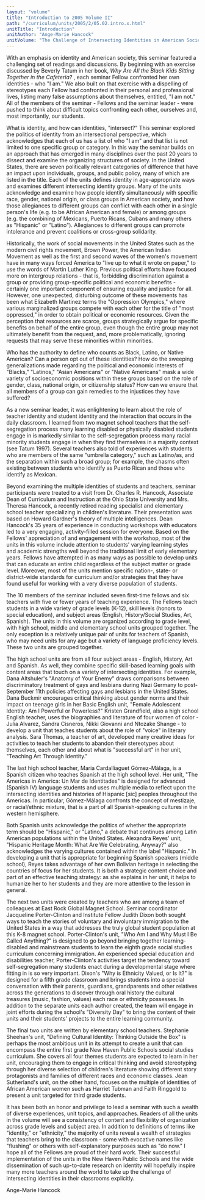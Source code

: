 ```yaml
---
layout: "volume"
title: "Introduction to 2005 Volume II"
path: "/curriculum/units/2005/2/05.02.intro.x.html"
unitTitle: "Introduction"
unitAuthor: "Ange-Marie Hancock"
unitVolume: "The Challenge of Intersecting Identities in American Society: Race/Ethnicity, Gender and Nation"
---
```

<body>
<p>
With an emphasis on identity and American society, this seminar featured a challenging set of readings and discussions. By beginning with an exercise discussed by Beverly Tatum in her book,
<i>
Why Are All the Black Kids Sitting Together in the Cafeteria?
</i>
, each seminar Fellow confronted her own identities - who "I am."  We also built on that exercise with a dispelling of stereotypes each Fellow had confronted in their personal and professional lives, listing many false assumptions about themselves, entitled, "I am not."  All of the members of the seminar - Fellows and the seminar leader - were pushed to think about difficult topics confronting each other, ourselves and, most importantly, our students.
</p>
<p>
What is identity, and how can identities, "intersect?"  This seminar explored the politics of identity from an intersectional perspective, which acknowledges that each of us has a list of who "I am" and that list is not limited to one specific group or category.  In this way the seminar builds on an approach that has emerged in many disciplines over the past 20 years to dissect and examine the organizing structures of society.  In the United States, there are seven politically relevant categories of difference that have an impact upon individuals, groups, and public policy, many of which are listed in the title.  Each of the units defines identity in age-appropriate ways and examines different intersecting identity groups.  Many of the units acknowledge and examine how people identify simultaneously with specific race, gender, national origin, or class groups in American society, and how those allegiances to different groups can conflict with each other in a single person's life (e.g. to be African American and female) or among groups (e.g. the combining of Mexicans, Puerto Ricans, Cubans and many others as "Hispanic" or "Latino").  Allegiances to different groups can promote intolerance and prevent coalitions or cross-group solidarity.
</p>
<p>
Historically, the work of social movements in the United States such as the modern civil rights movement, Brown Power, the American Indian Movement as well as the first and second waves of the women's movement have in many ways forced America to "live up to what it wrote on paper," to use the words of Martin Luther King.  Previous political efforts have focused more on intergroup relations - that is, forbidding discrimination against a group or providing group-specific political and economic benefits - certainly one important component of ensuring equality and justice for all.  However, one unexpected, disturbing outcome of these movements has been what Elizabeth Martinez terms the "Oppression Olympics," where various marginalized groups compete with each other for the title of "most oppressed," in order to obtain political or economic resources.  Given the perception that resources are scarce, groups strategically argue for specific benefits on behalf of the entire group, even though the entire group may not ultimately benefit from the request, and, more problematically, ignoring requests that may serve these minorities within minorities.
</p>
<p>
Who has the authority to define who counts as Black, Latino, or Native American? Can a person opt out of these identities? How do the sweeping generalizations made regarding the political and economic interests of "Blacks," "Latinos," "Asian Americans" or "Native Americans" mask a wide variety of socioeconomic positions within these groups based on the role of gender, class, national origin, or citizenship status?  How can we ensure that all members of a group can gain remedies to the injustices they have suffered?
</p>
<p>
As a new seminar leader, it was enlightening to learn about the role of teacher identity and student identity and the interaction that occurs in the daily classroom.  I learned from two magnet school teachers that the self-segregation process many learning disabled or physically disabled students engage in is markedly similar to the self-segregation process many racial minority students engage in when they find themselves in a majority context (see Tatum 1997).  Several teachers also told of experiences with students who are members of the same "umbrella category," such as Latino/as, and the separation within such a broad group; for example, the chasms often existing between students who identify as Puerto Rican and those who identify as Mexican.
</p>
<p>
Beyond examining the multiple identities of students and teachers, seminar participants were treated to a visit from Dr. Charles R. Hancock, Associate Dean of Curriculum and Instruction at the Ohio State University and Mrs. Theresa Hancock, a recently retired reading specialist and elementary school teacher specializing in children's literature.  Their presentation was based on Howard Gardner's theory of multiple intelligences. Dean Hancock's 35 years of experience in conducting workshops with educators led to a very engaging, activity-filled session for everyone.   Based on the Fellows' appreciation of and engagement with the workshop, most of the units in this volume include attention to students' varying learning styles and academic strengths well beyond the traditional limit of early elementary years.  Fellows have attempted in as many ways as possible to develop units that can educate an entire child regardless of the subject matter or grade level.  Moreover, most of the units mention specific nation-, state- or district-wide standards for curriculum and/or strategies that they have found useful for working with a very diverse population of students.
</p>
<p>
The 10 members of the seminar included seven first-time fellows and six teachers with five or fewer years of teaching experience.  The Fellows teach students in a wide variety of grade levels (K-12), skill levels (honors to special education), and subject areas (English, History/Social Studies, Art, Spanish).  The units in this volume are organized according to grade level, with high school, middle and elementary school units grouped together.  The only exception is a relatively unique pair of units for teachers of Spanish, who may need units for any age but a variety of language proficiency levels.  These two units are grouped together.
</p>
<p>
The high school units are from all four subject areas - English, History, Art and Spanish.  As well, they combine specific skill-based learning goals with content areas that touch on a variety of intersecting identities.  For example, Dana Altshuler's "Anatomy of Your Enemy" draws comparisons between discriminatory treatment of gays and lesbians during Nazi Germany to post-September 11th policies affecting gays and lesbians in the United States.  Dana Buckmir encourages critical thinking about gender norms and their impact on teenage girls in her Basic English unit, "Female Adolescent Identity: Am I Powerful or Powerless?"  Kristen Grandfield, also a high school English teacher, uses the biographies and literature of four women of color - Julia Alvarez, Sandra Cisneros, Nikki Giovanni and Ntozake Shange - to develop a unit that teaches students about the role of "voice" in literary analysis.  Sara Thomas, a teacher of art, developed many creative ideas for activities to teach her students to abandon their stereotypes about themselves, each other and about what is "successful art" in her unit, "Teaching Art Through Identity."
</p>
<p>
The last high school teacher, Maria Cardalliaguet Gómez-Málaga, is a Spanish citizen who teaches Spanish at the high school level.  Her unit, "The Americas in America: Un Mar de Identitades" is designed for advanced (Spanish IV) language students and uses multiple media to reflect upon the intersecting identities and histories of Hispanic [sic] peoples throughout the Americas.  In particular, Gómez-Málaga confronts the concept of mestizaje, or racial/ethnic mixture, that is a part of all Spanish-speaking cultures in the western hemisphere.
</p>
<p>
Both Spanish units acknowledge the politics of whether the appropriate term should be "Hispanic," or "Latino," a debate that continues among Latin American populations within the United States.  Alexandra Reyes' unit, "Hispanic Heritage Month: What Are We Celebrating, Anyway?" also acknowledges the varying cultures contained within the label "Hispanic."  In developing a unit that is appropriate for beginning Spanish speakers (middle school), Reyes takes advantage of her own Bolivian heritage in selecting the countries of focus for her students.  It is both a strategic content choice and part of an effective teaching strategy: as she explains in her unit, it helps to humanize her to her students and they are more attentive to the lesson in general.
</p>
<p>
The next two units were created by teachers who are among a team of colleagues at East Rock Global Magnet School.  Seminar coordinator Jacqueline Porter-Clinton and Institute Fellow Judith Dixon both sought ways to teach the stories of voluntary and involuntary immigration to the United States in a way that addresses the truly global student population at this K-8 magnet school.  Porter-Clinton's unit, "Who Am I and Why Must I Be Called Anything?" is designed to go beyond bringing together learning-disabled and mainstream students to learn the eighth grade social studies curriculum concerning immigration.  An experienced special education and disabilities teacher, Porter-Clinton's activities target the tendency toward self-segregation many students enact during a developmental stage where fitting in is so very important.  Dixon's "Why is Ethnicity Valued, or Is It?" is designed for a fifth grade classroom and brings students into a special conversation with their parents, guardians, grandparents and other relatives across the generations to discover through oral history the cultural treasures (music, fashion, values) each race or ethnicity possesses.  In addition to the separate units each author created, the team will engage in joint efforts during the school's "Diversity Day" to bring the content of their units and their students' projects to the entire learning community.
</p>
<p>
The final two units are written by elementary school teachers. Stephanie Sheehan's unit, "Defining Cultural Identity: Thinking Outside the Box" is perhaps the most ambitious unit in its attempt to create a unit that can encompass the entire first grade New Haven Public Schools social studies curriculum.  She covers all four themes students are expected to learn in her unit, encouraging them to engage in critical thinking and avoid stereotyping through her diverse selection of children's literature showing different story protagonists and families of different races and economic classes. Jean Sutherland's unit, on the other hand, focuses on the multiple of identities of African American women such as Harriet Tubman and Faith Ringgold to present a unit targeted for third grade students.
</p>
<p>
It has been both an honor and privilege to lead a seminar with such a wealth of diverse experiences, unit topics, and approaches.  Readers of all the units in the volume will see a consistency of content and flexibility of organization across grade levels and subject area.  In addition to definitions of terms like "identity," or "ethnicity," the majority of units reveal a wealth of strategies that teachers bring to the classroom - some with evocative names like "flushing" or others with self-explanatory purposes such as "do now."  I hope all of the Fellows are proud of their hard work.  Their successful implementation of the units in the New Haven Public Schools and the wide dissemination of such up-to-date research on identity will hopefully inspire many more teachers around the world to take up the challenge of intersecting identities in their classrooms explicitly.
</p>
<p>
Ange-Marie Hancock
</p>
</body>